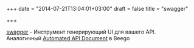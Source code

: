 +++
date = "2014-07-21T13:04:01+03:00"
draft = false
title = "swagger"

+++

<p><a href="https://github.com/yvasiyarov/swagger">swagger</a>&nbsp;- Инструмент генерирующий UI&nbsp;для вашего API. Аналогичный&nbsp;<a href="http://beego.me/docs/advantage/docs.md">Automated API Document</a> в Beego</p>


